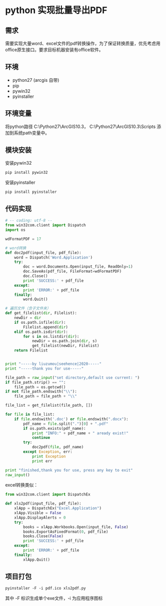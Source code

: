 # python 实现批量导出PDF

## 需求

需要实现大量word、excel文件的pdf转换操作，为了保证转换质量，优先考虑用office原生接口。要求目标机器安装有office软件。

## 环境

- python27 (arcgis 自带)
- pip
- pywin32
- pyinstaller

## 环境变量

将python路径 C:\Python27\ArcGIS10.3， C:\Python27\ArcGIS10.3\Scripts  添加到系统path变量中。


## 模块安装

安装pywin32

```shell
pip install pywin32
```

安装pyinstaller

```
pip install pyinstaller
```

## 代码实现

```python
# -- coding: utf-8 --
from win32com.client import Dispatch
import os

wdFormatPDF = 17

# word转换
def doc2pdf(input_file, pdf_file):
    word = Dispatch('Word.Application')
    try:
        doc = word.Documents.Open(input_file, ReadOnly=1)
        doc.SaveAs(pdf_file, FileFormat=wdFormatPDF)
        doc.Close()
        print 'SUCCESS:' + pdf_file
    except:
        print 'ERROR:' + pdf_file
    finally:
        word.Quit()

# 遍历文件（含子文件夹）
def get_filelist(dir, Filelist):
    newDir = dir
    if os.path.isfile(dir):
        Filelist.append(dir)
    elif os.path.isdir(dir):
        for s in os.listdir(dir):
            newDir = os.path.join(dir, s)
            get_filelist(newDir, Filelist)
    return Filelist


print "-----by liuzumou|seehence|2020-----"
print "-----thank you for use-----"

file_path = raw_input("set directory,default use current: ")
if file_path.strip() == "":
    file_path = os.getcwd()
if not file_path.endswith("\\"):
    file_path = file_path + "\\"

file_list = get_filelist(file_path, [])

for file in file_list:
    if file.endswith('.doc') or file.endswith(".docx"):
        pdf_name = file.split(".")[0] + ".pdf"
        if os.path.exists(pdf_name):
            print "INFO:" + pdf_name + " aready exist!"
            continue
        try:
            doc2pdf(file, pdf_name)
        except Exception, err:
            print Exception
            print err

print "finished,thank you for use, press any key to exit"
raw_input()
```

excel转换类似：

```python
from win32com.client import DispatchEx

def xls2pdf(input_file, pdf_file):
    xlApp = DispatchEx("Excel.Application")
    xlApp.Visible = False
    xlApp.DisplayAlerts = 0
    try:
        books = xlApp.Workbooks.Open(input_file, False)
        books.ExportAsFixedFormat(0, pdf_file)
        books.Close(False)
        print 'SUCCESS:' + pdf_file
    except:
        print 'ERROR:' + pdf_file
    finally:
        xlApp.Quit()
```



## 项目打包

```shell
pyinstaller -F -i pdf.ico xls2pdf.py
```

其中 -F 标识生成单个exe文件，-i 为应用程序图标
